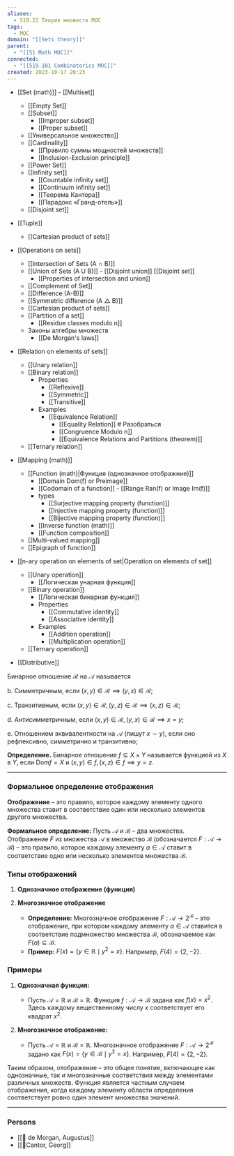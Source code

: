 ```yaml
---
aliases:
  - 510.22 Теория множеств MOC
tags:
  - MOC
domain: "[[Sets theory]]"
parent:
  - "[[51 Math MOC]]"
connected:
  - "[[519.101 Combinatorics MOC]]"
created: 2023-10-17 20:23
---
```


- [[Set (math)]] - [[Multiset]]
    - [[Empty Set]]
    - [[Subset]]
        - [[Improper subset]]
        - [[Proper subset]]
    - [[Универсальное множество]]
    - [[Cardinality]] 
        - [[Правило суммы мощностей множеств]]
        - [[Inclusion-Exclusion principle]]
    - [[Power Set]]
    - [[Infinity set]]
        - [[Countable infinity set]]
        - [[Continuum infinity set]]
        - [[Теорема Кантора]]
        - [[Парадокс «Гранд-отель»]]
    - [[Disjoint set]]
- [[Tuple]]
    - [[Cartesian product of sets]]

- [[Operations on sets]]
    - [[Intersection of Sets (A ∩ B)]]
    - [[Union of Sets (A U B)]]  - [[Disjoint union]]  [[Disjoint set]]
        - [[Properties of intersection and union]]
    - [[Complement of Set]]
    - [[Difference (A-B)]]
    - [[Symmetric difference (A △ B)]]
    - [[Cartesian product of sets]]
    - [[Partition of a set]]
        - [[Residue classes modulo n]]
    - Законы алгебры множеств
        - [[De Morgan's laws]]

- [[Relation on elements of sets]]
    - [[Unary relation]]
    - [[Binary relation]]
        - Properties
            - [[Reflexive]] 
            - [[Symmetric]] 
            - [[Transitive]] 
        - Examples
            - [[Equivalence Relation]]
                - [[Equality Relation]] # Разобраться
                - [[Congruence Modulo n]]
                - [[Equivalence Relations and Partitions (theorem)]]
    - [[Ternary relation]]

- [[Mapping (math)]]
    - [[Function (math)|Функция (однозначное отображние)]]
        - [[Domain Dom(f) or Preimage]] 
        - [[Codomain of a function]] - [[Range Ran(f) or Image Im(f)]]
        - types
            - [[Surjective mapping property (function)]]
            - [[Injective mapping property (function)]]
            - [[Bijective mapping property (function)]]
        - [[Inverse function (math)]]
        - [[Function composition]]
    - [[Multi-valued mapping]]
    - [[Epigraph of function]]

- [[n-ary operation on elements of set|Operation on elements of set]]
    - [[Unary operation]]
        - [[Логическая унарная функция]]
    - [[Binary operation]]
        - [[Логическая бинарная функция]]
        - Properties
            - [[Commutative identity]]
            - [[Associative identity]]
        - Examples
            - [[Addition operation]]
            - [[Multiplication operation]]
    - [[Ternary operation]]


- [[Distributive]]


Бинарное отношение $\mathcal{R}$ на $\mathcal{A}$ называется

b. Симметричным, если $(x, y) \in \mathcal{R} \implies (y, x) \in \mathcal{R}$;

c. Транзитивным, если $(x, y) \in \mathcal{R}, (y, z) \in \mathcal{R} \implies (x, z) \in \mathcal{R}$;

d. Антисимметричным, если $(x, y) \in \mathcal{R}, (y, x) \in \mathcal{R} \implies x = y$;

e. Отношением эквивалентности на $\mathcal{A}$ (пишут $x \sim y$), если оно рефлексивно, симметрично и транзитивно;

**Определение.** Бинарное отношение $f \subseteq X \times Y$ называется функцией из $X$ в $Y$, если $\text{Dom} f = X$ и $(x, y) \in f, (x, z) \in f \implies y = z$.

---





### Формальное определение отображения

**Отображение** – это правило, которое каждому элементу одного множества ставит в соответствие один или несколько элементов другого множества.

**Формальное определение:**
Пусть $\mathcal{A}$ и $\mathcal{B}$ – два множества. Отображение $F$ из множества $\mathcal{A}$ в множество $\mathcal{B}$ (обозначается $F: \mathcal{A} \to \mathcal{B}$) – это правило, которое каждому элементу $a \in \mathcal{A}$ ставит в соответствие одно или несколько элементов множества $\mathcal{B}$. 

### Типы отображений

1. **Однозначное отображение (функция)**



2. **Многозначное отображение**

    - **Определение:** Многозначное отображение $F: \mathcal{A} \to 2^{\mathcal{B}}$ – это отображение, при котором каждому элементу $a \in \mathcal{A}$ ставится в соответствие подмножество множества $\mathcal{B}$, обозначаемое как $F(a) \subseteq \mathcal{B}$.
    - **Пример:** $F(x) = \{y \in \mathbb{R} \mid y^2 = x\}$. Например, $F(4) = \{2, -2\}$.

### Примеры

1. **Однозначная функция:**
    - Пусть $\mathcal{A} = \mathbb{R}$ и $\mathcal{B} = \mathbb{R}$. Функция $f: \mathcal{A} \to \mathcal{B}$ задана как $f(x) = x^2$. Здесь каждому вещественному числу $x$ соответствует его квадрат $x^2$.

2. **Многозначное отображение:**
    - Пусть $\mathcal{A} = \mathbb{R}$ и $\mathcal{B} = \mathbb{R}$. Многозначное отображение $F: \mathcal{A} \to 2^{\mathcal{B}}$ задано как $F(x) = \{y \in \mathcal{B} \mid y^2 = x\}$. Например, $F(4) = \{2, -2\}$.

Таким образом, отображение – это общее понятие, включающее как однозначные, так и многозначные соответствия между элементами различных множеств. Функция является частным случаем отображения, когда каждому элементу области определения соответствует ровно один элемент множества значений.



---

### Persons
- [[👤 de Morgan, Augustus]]
- [[👤Cantor, Georg]]